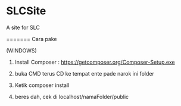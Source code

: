 SLCSite
=======

A site for SLC

=======
Cara pake 

(WINDOWS)

1) Install Composer : https://getcomposer.org/Composer-Setup.exe

2) buka CMD terus CD ke tempat ente pade narok ini folder

3) Ketik composer install

4) beres dah, cek di localhost/namaFolder/public
